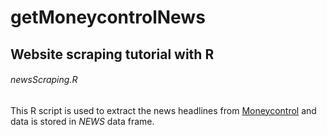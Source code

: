 # getMoneycontrolNews

## Website scraping tutorial with R 

######  newsScraping.R 

This R script is used to extract the  news headlines from [Moneycontrol](http://moneycontrol.com/news) and  data is stored in *NEWS* data frame.
